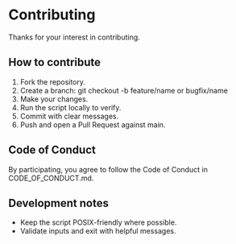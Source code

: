 # Contributing

Thanks for your interest in contributing.

## How to contribute
1. Fork the repository.
2. Create a branch: git checkout -b feature/name or bugfix/name
3. Make your changes.
4. Run the script locally to verify.
5. Commit with clear messages.
6. Push and open a Pull Request against main.

## Code of Conduct
By participating, you agree to follow the Code of Conduct in CODE_OF_CONDUCT.md.

## Development notes
- Keep the script POSIX-friendly where possible.
- Validate inputs and exit with helpful messages.
